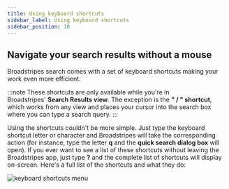 ```yaml
---
title: Using keyboard shortcuts
sidebar_label: Using keyboard shortcuts
sidebar_position: 10
---
```


## Navigate your search results without a mouse

Broadstripes search comes with a set of keyboard shortcuts making your work even more efficient.

:::note
These shortcuts are only available while you're in Broadstripes' **Search Results view**. The exception is the **" / " shortcut**, which works from any view and places your cursor into the search box where you can type a search query.
:::

Using the shortcuts couldn't be more simple. Just type the keyboard shortcut letter or character and Broadstripes will take the corresponding action (for instance, type the letter **q** and the **quick search dialog box** will open).
If you ever want to see a list of these shortcuts without leaving the Broadstripes app, just type **?** and the complete list of shortcuts will display on-screen.
Here's a full list of the shortcuts and what they do:

![keyboard shortcuts menu](/img/viewing-search-results-and-edit/438070c-keyboardshortcutsmenu.png)